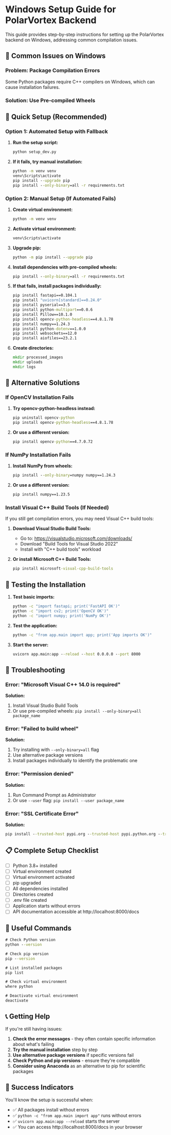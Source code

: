 # Windows Setup Guide for PolarVortex Backend

This guide provides step-by-step instructions for setting up the PolarVortex backend on Windows, addressing common compilation issues.

## 🚨 Common Issues on Windows

### Problem: Package Compilation Errors
Some Python packages require C++ compilers on Windows, which can cause installation failures.

### Solution: Use Pre-compiled Wheels

## 🚀 Quick Setup (Recommended)

### Option 1: Automated Setup with Fallback

1. **Run the setup script:**
   ```cmd
   python setup_dev.py
   ```

2. **If it fails, try manual installation:**
   ```cmd
   python -m venv venv
   venv\Scripts\activate
   pip install --upgrade pip
   pip install --only-binary=all -r requirements.txt
   ```

### Option 2: Manual Setup (If Automated Fails)

1. **Create virtual environment:**
   ```cmd
   python -m venv venv
   ```

2. **Activate virtual environment:**
   ```cmd
   venv\Scripts\activate
   ```

3. **Upgrade pip:**
   ```cmd
   python -m pip install --upgrade pip
   ```

4. **Install dependencies with pre-compiled wheels:**
   ```cmd
   pip install --only-binary=all -r requirements.txt
   ```

5. **If that fails, install packages individually:**
   ```cmd
   pip install fastapi==0.104.1
   pip install "uvicorn[standard]==0.24.0"
   pip install pyserial==3.5
   pip install python-multipart==0.0.6
   pip install Pillow==10.1.0
   pip install opencv-python-headless==4.8.1.78
   pip install numpy==1.24.3
   pip install python-dotenv==1.0.0
   pip install websockets==12.0
   pip install aiofiles==23.2.1
   ```

6. **Create directories:**
   ```cmd
   mkdir processed_images
   mkdir uploads
   mkdir logs
   ```

## 🔧 Alternative Solutions

### If OpenCV Installation Fails

1. **Try opencv-python-headless instead:**
   ```cmd
   pip uninstall opencv-python
   pip install opencv-python-headless==4.8.1.78
   ```

2. **Or use a different version:**
   ```cmd
   pip install opencv-python==4.7.0.72
   ```

### If NumPy Installation Fails

1. **Install NumPy from wheels:**
   ```cmd
   pip install --only-binary=numpy numpy==1.24.3
   ```

2. **Or use a different version:**
   ```cmd
   pip install numpy==1.23.5
   ```

### Install Visual C++ Build Tools (If Needed)

If you still get compilation errors, you may need Visual C++ build tools:

1. **Download Visual Studio Build Tools:**
   - Go to: https://visualstudio.microsoft.com/downloads/
   - Download "Build Tools for Visual Studio 2022"
   - Install with "C++ build tools" workload

2. **Or install Microsoft C++ Build Tools:**
   ```cmd
   pip install microsoft-visual-cpp-build-tools
   ```

## 🧪 Testing the Installation

1. **Test basic imports:**
   ```cmd
   python -c "import fastapi; print('FastAPI OK')"
   python -c "import cv2; print('OpenCV OK')"
   python -c "import numpy; print('NumPy OK')"
   ```

2. **Test the application:**
   ```cmd
   python -c "from app.main import app; print('App imports OK')"
   ```

3. **Start the server:**
   ```cmd
   uvicorn app.main:app --reload --host 0.0.0.0 --port 8000
   ```

## 🐛 Troubleshooting

### Error: "Microsoft Visual C++ 14.0 is required"

**Solution:**
1. Install Visual Studio Build Tools
2. Or use pre-compiled wheels: `pip install --only-binary=all package_name`

### Error: "Failed to build wheel"

**Solution:**
1. Try installing with `--only-binary=all` flag
2. Use alternative package versions
3. Install packages individually to identify the problematic one

### Error: "Permission denied"

**Solution:**
1. Run Command Prompt as Administrator
2. Or use `--user` flag: `pip install --user package_name`

### Error: "SSL Certificate Error"

**Solution:**
```cmd
pip install --trusted-host pypi.org --trusted-host pypi.python.org --trusted-host files.pythonhosted.org package_name
```

## 📋 Complete Setup Checklist

- [ ] Python 3.8+ installed
- [ ] Virtual environment created
- [ ] Virtual environment activated
- [ ] pip upgraded
- [ ] All dependencies installed
- [ ] Directories created
- [ ] .env file created
- [ ] Application starts without errors
- [ ] API documentation accessible at http://localhost:8000/docs

## 🔗 Useful Commands

```cmd
# Check Python version
python --version

# Check pip version
pip --version

# List installed packages
pip list

# Check virtual environment
where python

# Deactivate virtual environment
deactivate
```

## 📞 Getting Help

If you're still having issues:

1. **Check the error messages** - they often contain specific information about what's failing
2. **Try the manual installation** step by step
3. **Use alternative package versions** if specific versions fail
4. **Check Python and pip versions** - ensure they're compatible
5. **Consider using Anaconda** as an alternative to pip for scientific packages

## 🎯 Success Indicators

You'll know the setup is successful when:

- ✅ All packages install without errors
- ✅ `python -c "from app.main import app"` runs without errors
- ✅ `uvicorn app.main:app --reload` starts the server
- ✅ You can access http://localhost:8000/docs in your browser
